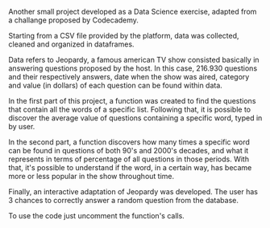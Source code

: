 Another small project developed as a Data Science exercise, adapted from a challange proposed by Codecademy.

Starting from a CSV file provided by the platform, data was collected, cleaned and organized in dataframes.  

Data refers to Jeopardy, a famous american TV show consisted basically in answering questions proposed by the host. In this case, 216.930 questions and their respectively answers, date when the show was aired, category and value (in dollars) of each question can be found within data.

In the first part of this project, a function was created to find the questions that contain all the words of a specific list. Following that, it is possible to discover the average value of questions containing a specific word, typed in by user. 

In the second part, a function discovers how many times a specific word can be found in questions of both 90's and 2000's decades, and what it represents in terms of percentage of all questions in those periods. With that, it's possible to understand if the word, in a certain way, has became more or less popular in the show throughout time.

Finally, an interactive adaptation of Jeopardy was developed. The user has 3 chances to correctly answer a random question from the database.

To use the code just uncomment the function's calls.
